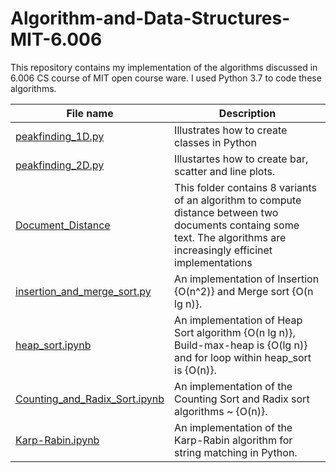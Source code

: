 # Algorithm-and-Data-Structures-MIT-6.006
This repository contains my implementation of the algorithms discussed in 6.006 CS course of MIT open course ware. I used Python 3.7 to code these algorithms.  

| **File name** | **Description** |
| ------------- | ------------- |
| [peakfinding_1D.py](https://github.com/neerajkumarvaid/Algorithms-and-Data-Structures/blob/master/peakfinding_1D.py) | Illustrates how to create classes in Python  |
| [peakfinding_2D.py](https://github.com/neerajkumarvaid/Algorithms-and-Data-Structures/blob/master/peakfinding_2D.py) | Illustartes how to create bar, scatter and line plots. |
| [Document_Distance](https://github.com/neerajkumarvaid/Algorithms-and-Data-Structures/tree/master/Document_Distance) | This folder contains 8 variants of an algorithm to compute distance between two documents containg some text. The algorithms are increasingly efficinet implementations|
| [insertion_and_merge_sort.py](https://github.com/neerajkumarvaid/Algorithms-and-Data-Structures/tree/master/insertion_and_merge_sort.py) | An implementation of Insertion {O(n^2)} and Merge sort {O(n lg n)}.|
| [heap_sort.ipynb](https://github.com/neerajkumarvaid/Algorithms-and-Data-Structures/tree/master/heap_sort.ipynb) | An implementation of Heap Sort algorithm {O(n lg n)}, Build-max-heap is {O(lg n)} and for loop within heap_sort is {O(n)}.|
| [Counting_and_Radix_Sort.ipynb](https://github.com/neerajkumarvaid/Algorithms-and-Data-Structures/tree/master/Counting_and_Radix_Sort.ipynb) | An implementation of the Counting Sort and Radix sort algorithms ~ {O(n)}.|
| [Karp-Rabin.ipynb](https://github.com/neerajkumarvaid/Algorithms-and-Data-Structures/tree/master/Karp-Rabin.ipynb) | An implementation of the Karp-Rabin algorithm for string matching in Python.|
  
